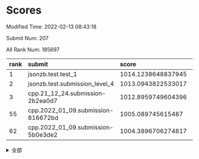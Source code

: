 # Scores

Modified Time: 2022-02-13 08:43:18

Submit Num: 207

All Rank Num: 185697

| rank |               submit               |       score        |       sigma        | pk_num |
| :--- | :--------------------------------- | :----------------- | :----------------- | :----- |
| 1    | jsonzb.test.test_1                 | 1014.1238648837945 | 0.8451859503122754 | 3588   |
| 2    | jsonzb.test.submission_level_4     | 1013.0943822533017 | 0.8021115144561587 | 3585   |
| 3    | cpp.21_12_24.submission-2b2ea0d7   | 1012.8959749604396 | 0.7973155330603637 | 3590   |
| 55   | cpp.2022_01_09.submission-816672bd | 1005.089745615487  | 0.7017845337975746 | 3593   |
| 62   | cpp.2022_01_09.submission-5b0e3de2 | 1004.3896706274817 | 0.7200576703112842 | 3586   |


<details>
<summary>全部</summary>

| rank |                 submit                 |       score        |       sigma        | pk_num |
| :--- | :------------------------------------- | :----------------- | :----------------- | :----- |
| 1    | jsonzb.test.test_1                     | 1014.1238648837945 | 0.8451859503122754 | 3588   |
| 2    | jsonzb.test.submission_level_4         | 1013.0943822533017 | 0.8021115144561587 | 3585   |
| 3    | cpp.21_12_24.submission-2b2ea0d7       | 1012.8959749604396 | 0.7973155330603637 | 3590   |
| 4    | gobigger.level_3.submission_level_3_40 | 1011.30777327049   | 0.7743288849523632 | 3594   |
| 5    | gobigger.level_3.submission_level_3_4  | 1011.1866551095217 | 0.7806709678961405 | 3591   |
| 6    | gobigger.level_3.submission_level_3_46 | 1011.093728104786  | 0.7683793417995592 | 3593   |
| 7    | gobigger.level_3.submission_level_3_2  | 1011.0534586421148 | 0.7739306632347956 | 3592   |
| 8    | gobigger.level_3.submission_level_3_14 | 1010.8597830254632 | 0.7386299471941149 | 3587   |
| 9    | gobigger.level_3.submission_level_3_24 | 1010.7785543868405 | 0.7639561520688769 | 3593   |
| 10   | gobigger.level_3.submission_level_3_7  | 1010.7072472427772 | 0.7510810027321665 | 3591   |
| 11   | gobigger.level_3.submission_level_3_49 | 1010.703999430082  | 0.753194510624175  | 3590   |
| 12   | gobigger.level_3.submission_level_3_9  | 1010.6097531844545 | 0.7581509237644539 | 3587   |
| 13   | gobigger.level_3.submission_level_3_16 | 1010.5859658006889 | 0.7688288250121106 | 3594   |
| 14   | gobigger.level_3.submission_level_3_21 | 1010.5643878048899 | 0.7502264505127172 | 3589   |
| 15   | gobigger.level_3.submission_level_3_1  | 1010.4420329805217 | 0.7666011273813856 | 3591   |
| 16   | gobigger.level_3.submission_level_3_28 | 1010.4130177294442 | 0.7750651943946602 | 3587   |
| 17   | gobigger.level_3.submission_level_3_5  | 1010.3413942913783 | 0.7656853623216834 | 3590   |
| 18   | gobigger.level_3.submission_level_3_42 | 1010.3084858444564 | 0.7468226726797529 | 3589   |
| 19   | gobigger.level_3.submission_level_3_30 | 1010.2489199219737 | 0.7577397071921264 | 3590   |
| 20   | gobigger.level_3.submission_level_3_41 | 1010.2060072303871 | 0.7524269018301414 | 3592   |
| 21   | gobigger.level_3.submission_level_3_29 | 1010.202919085028  | 0.785246176862035  | 3591   |
| 22   | gobigger.level_3.submission_level_3_15 | 1010.1538548593738 | 0.753607492048274  | 3586   |
| 23   | gobigger.level_3.submission_level_3_12 | 1010.1507477086382 | 0.752195951127721  | 3588   |
| 24   | gobigger.level_3.submission_level_3_35 | 1010.0426020854967 | 0.7457228008602811 | 3592   |
| 25   | gobigger.level_3.submission_level_3_25 | 1010.0011905591093 | 0.7497086593937989 | 3588   |
| 26   | gobigger.level_3.submission_level_3_13 | 1009.9489194541386 | 0.7649035285831856 | 3588   |
| 27   | gobigger.level_3.submission_level_3_37 | 1009.9345019179723 | 0.7437917907750067 | 3589   |
| 28   | gobigger.level_3.submission_level_3_18 | 1009.9270411920097 | 0.7418540042253051 | 3589   |
| 29   | gobigger.level_3.submission_level_3_44 | 1009.8891259500087 | 0.738365879091367  | 3586   |
| 30   | gobigger.level_3.submission_level_3_36 | 1009.8338638043988 | 0.7603495820419871 | 3585   |
| 31   | gobigger.level_3.submission_level_3_43 | 1009.7929330389517 | 0.7529491670356208 | 3593   |
| 32   | gobigger.level_3.submission_level_3_38 | 1009.7685897570226 | 0.7757926688297774 | 3589   |
| 33   | gobigger.level_3.submission_level_3_8  | 1009.7406716059676 | 0.7522004808988573 | 3589   |
| 34   | gobigger.level_3.submission_level_3_33 | 1009.7257372440439 | 0.7458896701090306 | 3584   |
| 35   | gobigger.level_3.submission_level_3_11 | 1009.5816548747346 | 0.7470520737018125 | 3598   |
| 36   | gobigger.level_3.submission_level_3_0  | 1009.5788914772518 | 0.7619372720156959 | 3584   |
| 37   | gobigger.level_3.submission_level_3_20 | 1009.552867292838  | 0.7421140232368725 | 3588   |
| 38   | gobigger.level_3.submission_level_3_6  | 1009.5420981676377 | 0.7480151137224066 | 3590   |
| 39   | gobigger.level_3.submission_level_3_34 | 1009.513953379025  | 0.7638133358827703 | 3583   |
| 40   | gobigger.level_3.submission_level_3_22 | 1009.472068133719  | 0.7449717566025866 | 3586   |
| 41   | gobigger.level_3.submission_level_3_32 | 1009.214862434797  | 0.7347186573544564 | 3593   |
| 42   | gobigger.level_3.submission_level_3_23 | 1009.1556980091698 | 0.7423640113989108 | 3585   |
| 43   | gobigger.level_3.submission_level_3_3  | 1009.0981372524446 | 0.7397336076442529 | 3583   |
| 44   | gobigger.level_3.submission_level_3_45 | 1009.0641312339575 | 0.7541565719037967 | 3587   |
| 45   | gobigger.level_3.submission_level_3_26 | 1009.0033419488785 | 0.7498947538953559 | 3586   |
| 46   | gobigger.level_3.submission_level_3_27 | 1008.9044043588726 | 0.7310913472805526 | 3590   |
| 47   | gobigger.level_3.submission_level_3_19 | 1008.8560001441372 | 0.7390266776916395 | 3589   |
| 48   | gobigger.level_3.submission_level_3_39 | 1008.8184502418112 | 0.738996864644708  | 3589   |
| 49   | gobigger.level_3.submission_level_3_17 | 1008.7912157659064 | 0.7410085385789716 | 3587   |
| 50   | gobigger.level_3.submission_level_3_31 | 1008.7823133163197 | 0.7466787023566734 | 3586   |
| 51   | gobigger.level_3.submission_level_3_47 | 1008.2923606147269 | 0.7337243007264084 | 3592   |
| 52   | gobigger.level_3.submission_level_3_48 | 1007.7385719940634 | 0.724794283434807  | 3590   |
| 53   | gobigger.level_3.submission_level_3_10 | 1006.9961407060345 | 0.7520553043256281 | 3589   |
| 54   | gobigger.level_1.submission_level_1_6  | 1005.3249568852491 | 0.7255945563979873 | 3593   |
| 55   | cpp.2022_01_09.submission-816672bd     | 1005.089745615487  | 0.7017845337975746 | 3593   |
| 56   | gobigger.level_1.submission_level_1_32 | 1004.8711634511269 | 0.7078153916783286 | 3591   |
| 57   | gobigger.level_1.submission_level_1_45 | 1004.7811765247021 | 0.7357524421445533 | 3584   |
| 58   | gobigger.level_1.submission_level_1_15 | 1004.7683316867784 | 0.7217165017728102 | 3594   |
| 59   | gobigger.level_1.submission_level_1_31 | 1004.6612924588683 | 0.7042627051747049 | 3587   |
| 60   | gobigger.level_1.submission_level_1_43 | 1004.4417747682495 | 0.7298546676373437 | 3588   |
| 61   | gobigger.level_1.submission_level_1_44 | 1004.4036368819584 | 0.7105547871625646 | 3589   |
| 62   | cpp.2022_01_09.submission-5b0e3de2     | 1004.3896706274817 | 0.7200576703112842 | 3586   |
| 63   | gobigger.level_1.submission_level_1_13 | 1004.3178550106987 | 0.7179690356671953 | 3595   |
| 64   | gobigger.level_1.submission_level_1_37 | 1004.310258831874  | 0.7264407693166007 | 3592   |
| 65   | gobigger.level_1.submission_level_1_36 | 1004.2240650870835 | 0.7115771718113587 | 3593   |
| 66   | gobigger.level_1.submission_level_1_41 | 1004.21051104437   | 0.722166007684233  | 3593   |
| 67   | gobigger.level_1.submission_level_1_8  | 1003.9775857975569 | 0.7062565743888216 | 3589   |
| 68   | gobigger.level_1.submission_level_1_27 | 1003.9164513961728 | 0.7237065522925687 | 3585   |
| 69   | gobigger.level_1.submission_level_1_29 | 1003.6851833969932 | 0.7095174410010968 | 3592   |
| 70   | gobigger.level_1.submission_level_1_42 | 1003.6836629955768 | 0.7152638236440406 | 3584   |
| 71   | gobigger.level_1.submission_level_1_10 | 1003.6591537301788 | 0.7147661178324973 | 3591   |
| 72   | gobigger.level_1.submission_level_1_35 | 1003.6298032446131 | 0.7166558680755098 | 3586   |
| 73   | gobigger.level_1.submission_level_1_20 | 1003.510501745455  | 0.7062860334012973 | 3588   |
| 74   | gobigger.level_1.submission_level_1_49 | 1003.3811255385759 | 0.7094494950508028 | 3589   |
| 75   | gobigger.level_1.submission_level_1_18 | 1003.3182231807835 | 0.7069461204397054 | 3584   |
| 76   | gobigger.level_1.submission_level_1_2  | 1003.2621404020106 | 0.7158498822355587 | 3590   |
| 77   | gobigger.level_1.submission_level_1_26 | 1003.2089742437544 | 0.7153729558948412 | 3589   |
| 78   | gobigger.level_1.submission_level_1_24 | 1003.1893373499571 | 0.7271830679060527 | 3591   |
| 79   | gobigger.level_1.submission_level_1_14 | 1003.1202359432475 | 0.711906198952558  | 3585   |
| 80   | gobigger.level_1.submission_level_1_4  | 1003.1029867235567 | 0.7045678065218699 | 3588   |
| 81   | gobigger.level_1.submission_level_1_21 | 1003.089966820603  | 0.7076655438792385 | 3584   |
| 82   | gobigger.level_1.submission_level_1_46 | 1003.0733280383291 | 0.7162645020462636 | 3589   |
| 83   | gobigger.level_1.submission_level_1_11 | 1002.9231170994956 | 0.7240863137220692 | 3586   |
| 84   | gobigger.level_1.submission_level_1_0  | 1002.8194531165084 | 0.7159098770730552 | 3590   |
| 85   | gobigger.level_1.submission_level_1_25 | 1002.7595400479303 | 0.7087932059949963 | 3587   |
| 86   | gobigger.level_1.submission_level_1_39 | 1002.7307455704541 | 0.7160086840908279 | 3581   |
| 87   | gobigger.level_1.submission_level_1_16 | 1002.699040202582  | 0.7093752941922032 | 3588   |
| 88   | gobigger.level_1.submission_level_1_47 | 1002.6612210015322 | 0.7118211687322497 | 3589   |
| 89   | gobigger.level_1.submission_level_1_22 | 1002.6475949380997 | 0.7106813238618898 | 3591   |
| 90   | gobigger.level_1.submission_level_1_12 | 1002.6436101111148 | 0.7255217787489654 | 3593   |
| 91   | gobigger.level_1.submission_level_1_28 | 1002.6128110381217 | 0.711472722659635  | 3586   |
| 92   | gobigger.level_1.submission_level_1_40 | 1002.6112295179088 | 0.7161180119616879 | 3591   |
| 93   | gobigger.level_1.submission_level_1_30 | 1002.5854820038586 | 0.72288244210292   | 3586   |
| 94   | gobigger.level_1.submission_level_1_33 | 1002.5564183499212 | 0.7174502189558702 | 3592   |
| 95   | gobigger.level_1.submission_level_1_23 | 1002.5371905029665 | 0.715070403925124  | 3582   |
| 96   | gobigger.level_1.submission_level_1_5  | 1002.515520434701  | 0.7171332986536911 | 3587   |
| 97   | gobigger.level_1.submission_level_1_3  | 1002.4517367835136 | 0.713937751291863  | 3584   |
| 98   | gobigger.level_1.submission_level_1_1  | 1002.4188717503367 | 0.7260826321075781 | 3588   |
| 99   | gobigger.level_1.submission_level_1_48 | 1002.4124435853493 | 0.7047380133453905 | 3587   |
| 100  | gobigger.level_1.submission_level_1_7  | 1002.4110730914186 | 0.7194662881339816 | 3585   |
| 101  | gobigger.level_1.submission_level_1_34 | 1002.2040721479788 | 0.7164308623600666 | 3591   |
| 102  | gobigger.level_1.submission_level_1_17 | 1002.0981490878421 | 0.7090934099486166 | 3587   |
| 103  | gobigger.level_1.submission_level_1_19 | 1002.0132908814757 | 0.7183652543008835 | 3588   |
| 104  | gobigger.level_1.submission_level_1_9  | 1001.9859904255842 | 0.7151811303493024 | 3585   |
| 105  | gobigger.level_1.submission_level_1_38 | 1001.8495891502594 | 0.7240726733718926 | 3581   |
| 106  | gobigger.random.submission_random_30   | 997.4533716161493  | 0.7035186747594696 | 3588   |
| 107  | gobigger.random.submission_random_34   | 997.116322544679   | 0.7218374757963326 | 3587   |
| 108  | gobigger.random.submission_random_18   | 996.9116862855923  | 0.6994267117630374 | 3587   |
| 109  | gobigger.random.submission_random_41   | 996.9100583005574  | 0.713585796844421  | 3592   |
| 110  | gobigger.random.submission_random_6    | 996.8214913901539  | 0.6976199551756463 | 3593   |
| 111  | gobigger.random.submission_random_19   | 996.8034130352609  | 0.7057524050583853 | 3584   |
| 112  | gobigger.random.submission_random_2    | 996.7187692131604  | 0.7073445258984924 | 3581   |
| 113  | gobigger.random.submission_random_29   | 996.6373285532485  | 0.7131192597759756 | 3594   |
| 114  | gobigger.random.submission_random_12   | 996.6365037601228  | 0.708918632758312  | 3589   |
| 115  | gobigger.random.submission_random_42   | 996.4790581711129  | 0.7051220905816706 | 3594   |
| 116  | gobigger.random.submission_random_44   | 996.4554817794792  | 0.71481804526548   | 3588   |
| 117  | gobigger.random.submission_random_48   | 996.4003459871367  | 0.6979905044666238 | 3589   |
| 118  | gobigger.random.submission_random_9    | 996.3844176793901  | 0.7087621218866684 | 3597   |
| 119  | gobigger.random.submission_random_33   | 996.3120248153377  | 0.7105471921289804 | 3590   |
| 120  | gobigger.random.submission_random_23   | 996.1235822265015  | 0.709272369297838  | 3587   |
| 121  | gobigger.random.submission_random_0    | 996.0799212590405  | 0.7116896769143075 | 3590   |
| 122  | gobigger.random.submission_random_45   | 996.0683289632449  | 0.7037175824557654 | 3582   |
| 123  | gobigger.random.submission_random_20   | 996.0607785269056  | 0.7361461554034303 | 3592   |
| 124  | gobigger.random.submission_random_39   | 996.0566389443176  | 0.7100274619728966 | 3586   |
| 125  | gobigger.random.submission_random_31   | 996.0220602223902  | 0.7110257120843284 | 3588   |
| 126  | gobigger.random.submission_random_13   | 996.0145430881329  | 0.7159733715251771 | 3587   |
| 127  | gobigger.random.submission_random_16   | 996.0097180303046  | 0.6972579062968732 | 3593   |
| 128  | gobigger.random.submission_random_10   | 995.9800851974888  | 0.7045620785886402 | 3591   |
| 129  | gobigger.random.submission_random_5    | 995.9716890681465  | 0.7242363623756106 | 3586   |
| 130  | gobigger.random.submission_random_35   | 995.9582142072887  | 0.7087349291624967 | 3584   |
| 131  | gobigger.random.submission_random_21   | 995.9532618367732  | 0.7112414044228612 | 3587   |
| 132  | gobigger.random.submission_random_38   | 995.9390390124122  | 0.7195708257558289 | 3596   |
| 133  | gobigger.random.submission_random_36   | 995.9283284675037  | 0.7134196936537435 | 3590   |
| 134  | gobigger.random.submission_random_43   | 995.9171955609628  | 0.7105432046823308 | 3587   |
| 135  | gobigger.random.submission_random_26   | 995.9127892173866  | 0.7073828348230589 | 3585   |
| 136  | gobigger.random.submission_random_47   | 995.8935128793127  | 0.7180957620379936 | 3581   |
| 137  | gobigger.random.submission_random_40   | 995.7863788315852  | 0.7107100311391978 | 3587   |
| 138  | gobigger.random.submission_random_3    | 995.7856291452479  | 0.7199905625978552 | 3591   |
| 139  | gobigger.random.submission_random_8    | 995.7697847958253  | 0.7034730739216605 | 3588   |
| 140  | gobigger.random.submission_random_32   | 995.7678787583726  | 0.709412393490176  | 3587   |
| 141  | gobigger.random.submission_random_14   | 995.7588095367597  | 0.7194172556460162 | 3586   |
| 142  | gobigger.random.submission_random_27   | 995.685017263643   | 0.7149879982020626 | 3586   |
| 143  | gobigger.random.submission_random_25   | 995.6590415247988  | 0.7068648585356817 | 3583   |
| 144  | gobigger.random.submission_random_22   | 995.5507110381476  | 0.7058453241392104 | 3587   |
| 145  | gobigger.random.submission_random_46   | 995.548396661806   | 0.7060704224371288 | 3592   |
| 146  | gobigger.random.submission_random_7    | 995.5129236990326  | 0.7201252915239366 | 3594   |
| 147  | gobigger.random.submission_random_11   | 995.4339083877337  | 0.7191064866843816 | 3590   |
| 148  | gobigger.random.submission_random_1    | 995.3998282609472  | 0.7269096099974844 | 3585   |
| 149  | gobigger.random.submission_random_17   | 995.2820887035526  | 0.7084673655732944 | 3586   |
| 150  | gobigger.random.submission_random_28   | 995.2379774036011  | 0.7228568346561667 | 3586   |
| 151  | gobigger.random.submission_random_49   | 995.1678319612727  | 0.6982981379495431 | 3589   |
| 152  | gobigger.random.submission_random_15   | 994.9433359534793  | 0.7300399125116694 | 3589   |
| 153  | gobigger.random.submission_random_37   | 994.5393054274894  | 0.7255297652507048 | 3586   |
| 154  | gobigger.random.submission_random_24   | 994.5281080823731  | 0.7165511985330327 | 3585   |
| 155  | gobigger.random.submission_random_4    | 994.5086937298996  | 0.7211942977330552 | 3586   |
| 156  | gobigger.level_2.submission_level_2_46 | 993.9660706340807  | 0.7192156758273858 | 3591   |
| 157  | gobigger.level_2.submission_level_2_36 | 993.7818462257511  | 0.7270654122426632 | 3588   |
| 158  | gobigger.level_2.submission_level_2_43 | 993.7381689920044  | 0.7174523138363539 | 3589   |
| 159  | gobigger.level_2.submission_level_2_37 | 993.4901677263109  | 0.7221495654610925 | 3585   |
| 160  | gobigger.level_2.submission_level_2_5  | 993.4585617532462  | 0.7353940882900695 | 3590   |
| 161  | gobigger.level_2.submission_level_2_45 | 993.4069493955446  | 0.729376938008018  | 3588   |
| 162  | gobigger.level_2.submission_level_2_26 | 993.2889254689311  | 0.7375625530407618 | 3590   |
| 163  | gobigger.level_2.submission_level_2_22 | 993.2144870029132  | 0.745212306434164  | 3587   |
| 164  | gobigger.level_2.submission_level_2_0  | 993.166359063064   | 0.7245713765063005 | 3590   |
| 165  | gobigger.level_2.submission_level_2_18 | 993.1230026192992  | 0.7466584864090419 | 3588   |
| 166  | gobigger.level_2.submission_level_2_24 | 993.012213568641   | 0.730900305882963  | 3590   |
| 167  | gobigger.level_2.submission_level_2_49 | 992.9501220041078  | 0.7319010731110656 | 3590   |
| 168  | gobigger.level_2.submission_level_2_11 | 992.9288684447578  | 0.7517016968942665 | 3592   |
| 169  | gobigger.level_2.submission_level_2_1  | 992.8769452679579  | 0.7480347113496506 | 3591   |
| 170  | gobigger.level_2.submission_level_2_6  | 992.7970744846853  | 0.7404246748004676 | 3584   |
| 171  | gobigger.level_2.submission_level_2_25 | 992.7778035994854  | 0.7280802386981275 | 3585   |
| 172  | gobigger.level_2.submission_level_2_17 | 992.734950149411   | 0.7284493250040989 | 3588   |
| 173  | gobigger.level_2.submission_level_2_27 | 992.6816272317245  | 0.7381712299661263 | 3589   |
| 174  | gobigger.level_2.submission_level_2_10 | 992.6235556717756  | 0.7365211572869736 | 3585   |
| 175  | gobigger.level_2.submission_level_2_38 | 992.5457052074293  | 0.7345717652210316 | 3584   |
| 176  | gobigger.level_2.submission_level_2_42 | 992.5136420214798  | 0.7370965351906685 | 3586   |
| 177  | gobigger.level_2.submission_level_2_44 | 992.4524697737264  | 0.737145314910571  | 3592   |
| 178  | gobigger.level_2.submission_level_2_40 | 992.4000599756075  | 0.7329429473713727 | 3585   |
| 179  | gobigger.level_2.submission_level_2_34 | 992.3672364745512  | 0.7272027796721804 | 3585   |
| 180  | gobigger.level_2.submission_level_2_16 | 992.2395329851645  | 0.7584070810068372 | 3594   |
| 181  | gobigger.level_2.submission_level_2_31 | 992.1200034222312  | 0.7540280024557737 | 3588   |
| 182  | gobigger.level_2.submission_level_2_35 | 992.0872176543096  | 0.7532852885724357 | 3588   |
| 183  | gobigger.level_2.submission_level_2_28 | 992.0833141633489  | 0.7437204235189647 | 3587   |
| 184  | gobigger.level_2.submission_level_2_23 | 992.0795203770064  | 0.7352844945814448 | 3591   |
| 185  | gobigger.level_2.submission_level_2_47 | 992.0455679487364  | 0.7334318961873485 | 3596   |
| 186  | gobigger.level_2.submission_level_2_41 | 992.0321552020405  | 0.7495066337041267 | 3590   |
| 187  | gobigger.level_2.submission_level_2_33 | 991.9747960927632  | 0.7480324538466616 | 3584   |
| 188  | gobigger.level_2.submission_level_2_12 | 991.9586937118756  | 0.7485946470399728 | 3585   |
| 189  | gobigger.level_2.submission_level_2_20 | 991.7452593827546  | 0.7456783084683545 | 3589   |
| 190  | gobigger.level_2.submission_level_2_21 | 991.7091076477948  | 0.7494466934015953 | 3584   |
| 191  | gobigger.level_2.submission_level_2_9  | 991.6658056462505  | 0.7394765707567822 | 3587   |
| 192  | gobigger.level_2.submission_level_2_39 | 991.5191928807291  | 0.739187806563492  | 3589   |
| 193  | gobigger.level_2.submission_level_2_29 | 991.3860594651918  | 0.7447207778370549 | 3591   |
| 194  | gobigger.level_2.submission_level_2_4  | 991.3153171576977  | 0.7527478419647375 | 3586   |
| 195  | gobigger.level_2.submission_level_2_3  | 991.0909342750501  | 0.7570349218901444 | 3589   |
| 196  | gobigger.level_2.submission_level_2_14 | 991.0814415888553  | 0.73804195306942   | 3583   |
| 197  | gobigger.level_2.submission_level_2_13 | 991.0608012367136  | 0.7466196668298244 | 3592   |
| 198  | gobigger.level_2.submission_level_2_32 | 990.9595279992341  | 0.7621985529977316 | 3591   |
| 199  | gobigger.level_2.submission_level_2_48 | 990.9336063687417  | 0.7742238336146353 | 3589   |
| 200  | gobigger.level_2.submission_level_2_2  | 990.7569666759751  | 0.7561126185075374 | 3587   |
| 201  | gobigger.level_2.submission_level_2_8  | 990.689524830331   | 0.7430158299717524 | 3586   |
| 202  | gobigger.level_2.submission_level_2_7  | 990.6657759768765  | 0.7762114803598636 | 3594   |
| 203  | gobigger.level_2.submission_level_2_30 | 990.6415046982554  | 0.7627468557991945 | 3586   |
| 204  | gobigger.level_2.submission_level_2_19 | 990.4457870539295  | 0.7712965951678089 | 3581   |
| 205  | gobigger.level_2.submission_level_2_15 | 989.7719567884017  | 0.75795716300363   | 3587   |
| 206  | gobigger.none.submission_none_1        | 979.9976687887372  | 1.1547671332428822 | 3588   |
| 207  | gobigger.none.submission_none_0        | 974.2973221816173  | 1.518675489166454  | 3587   |

</details>
